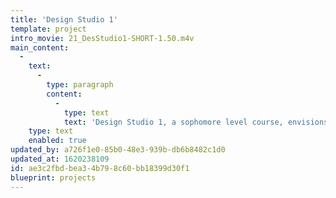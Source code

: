 ```yaml
---
title: 'Design Studio 1'
template: project
intro_movie: 21_DesStudio1-SHORT-1.50.m4v
main_content:
  -
    text:
      -
        type: paragraph
        content:
          -
            type: text
            text: 'Design Studio 1, a sophomore level course, envisions graphic designers as inquirers, observers, poets, editors, curators, analysts, researchers, commentators, and critics. It encourages students to experiment, discover, and play with the tools, materials, and processes of design toward self-directed ends.'
    type: text
    enabled: true
updated_by: a726f1e0-85b0-48e3-939b-db6b8482c1d0
updated_at: 1620238109
id: ae3c2fbd-bea3-4b79-8c60-bb18399d30f1
blueprint: projects
---
```

